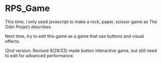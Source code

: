 # RPS_Game

This time, I only used javascript to make a rock, paper, scissor game as The Odin Project describes.

Next time, try to edit this game as a game that use buttons and visual effects.

(2nd version. Revised 8/28/23)
made button interactive game, but still need to edit for advanced performance. 